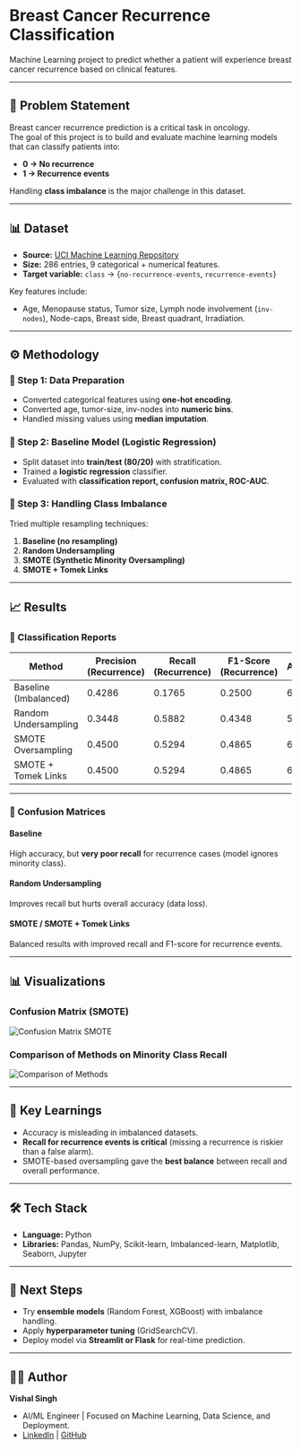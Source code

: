 # Breast Cancer Recurrence Classification  
Machine Learning project to predict whether a patient will experience breast cancer recurrence based on clinical features.  

---

## 📌 Problem Statement  
Breast cancer recurrence prediction is a critical task in oncology.  
The goal of this project is to build and evaluate machine learning models that can classify patients into:  
- **0 → No recurrence**  
- **1 → Recurrence events**  

Handling **class imbalance** is the major challenge in this dataset.  

---

## 📊 Dataset  
- **Source:** [UCI Machine Learning Repository](https://archive.ics.uci.edu/ml/datasets/breast+cancer)  
- **Size:** 286 entries, 9 categorical + numerical features.  
- **Target variable:** `class` → {`no-recurrence-events`, `recurrence-events`}  

Key features include:  
- Age, Menopause status, Tumor size, Lymph node involvement (`inv-nodes`), Node-caps, Breast side, Breast quadrant, Irradiation.  

---

## ⚙️ Methodology  

### 🔹 Step 1: Data Preparation  
- Converted categorical features using **one-hot encoding**.  
- Converted age, tumor-size, inv-nodes into **numeric bins**.  
- Handled missing values using **median imputation**.  

### 🔹 Step 2: Baseline Model (Logistic Regression)  
- Split dataset into **train/test (80/20)** with stratification.  
- Trained a **logistic regression** classifier.  
- Evaluated with **classification report, confusion matrix, ROC-AUC**.  

### 🔹 Step 3: Handling Class Imbalance  
Tried multiple resampling techniques:  
1. **Baseline (no resampling)**  
2. **Random Undersampling**  
3. **SMOTE (Synthetic Minority Oversampling)**  
4. **SMOTE + Tomek Links**  

---

## 📈 Results  

### 🔹 Classification Reports  

| Method                 | Precision (Recurrence) | Recall (Recurrence) | F1-Score (Recurrence) | Accuracy |
|-------------------------|-------------------------|----------------------|------------------------|----------|
| Baseline (Imbalanced)  | 0.4286                  | 0.1765               | 0.2500                 | 68.9%    |
| Random Undersampling   | 0.3448                  | 0.5882               | 0.4348                 | 55.1%    |
| SMOTE Oversampling     | 0.4500                  | 0.5294               | 0.4865                 | 67.2%    |
| SMOTE + Tomek Links    | 0.4500                  | 0.5294               | 0.4865                 | 67.2%    |

---

### 🔹 Confusion Matrices  

#### Baseline  
High accuracy, but **very poor recall** for recurrence cases (model ignores minority class).  

#### Random Undersampling  
Improves recall but hurts overall accuracy (data loss).  

#### SMOTE / SMOTE + Tomek Links  
Balanced results with improved recall and F1-score for recurrence events.  

---

## 📊 Visualizations  

### Confusion Matrix (SMOTE)  
![Confusion Matrix SMOTE](images/confusion_matrix_smot.png)

### Comparison of Methods on Minority Class Recall  
![Comparison of Methods](images/comparison_of_methods_on_minorityclass.png)

---

## 🚀 Key Learnings  
- Accuracy is misleading in imbalanced datasets.  
- **Recall for recurrence events is critical** (missing a recurrence is riskier than a false alarm).  
- SMOTE-based oversampling gave the **best balance** between recall and overall performance.  

---

## 🛠️ Tech Stack  
- **Language:** Python  
- **Libraries:** Pandas, NumPy, Scikit-learn, Imbalanced-learn, Matplotlib, Seaborn, Jupyter  

---

## 📌 Next Steps  
- Try **ensemble models** (Random Forest, XGBoost) with imbalance handling.  
- Apply **hyperparameter tuning** (GridSearchCV).  
- Deploy model via **Streamlit or Flask** for real-time prediction.  

---

## 👨‍💻 Author  
**Vishal Singh**  
- AI/ML Engineer | Focused on Machine Learning, Data Science, and Deployment.  
- [LinkedIn](www.linkedin.com/in/vishalxai) | [GitHub](https://github.com/vishalxai)  